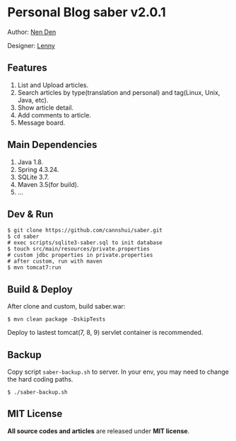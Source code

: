 # Personal Blog saber v2.0.1

Author: [Nen Den](https://github.com/cannshui)

Designer: [Lenny](http://weibo.com/Lennynan)

## Features

 1. List and Upload articles.
 2. Search articles by type(translation and personal) and tag(Linux, Unix, Java, etc).
 3. Show article detail.
 4. Add comments to article.
 5. Message board.

## Main Dependencies

 1. Java 1.8.
 2. Spring 4.3.24.
 3. SQLite 3.7.
 4. Maven 3.5(for build).
 5. ...

## Dev & Run

    $ git clone https://github.com/cannshui/saber.git
    $ cd saber
    # exec scripts/sqlite3-saber.sql to init database
    $ touch src/main/resources/private.properties
    # custom jdbc properties in private.properties
    # after custom, run with maven
    $ mvn tomcat7:run

## Build & Deploy

After clone and custom, build saber.war:

    $ mvn clean package -DskipTests

Deploy to lastest tomcat(7, 8, 9) servlet container is recommended.

## Backup

Copy script `saber-backup.sh` to server. In your env, you may need to change the hard coding paths.

    $ ./saber-backup.sh

## MIT License

**All source codes and articles** are released under **MIT license**.
